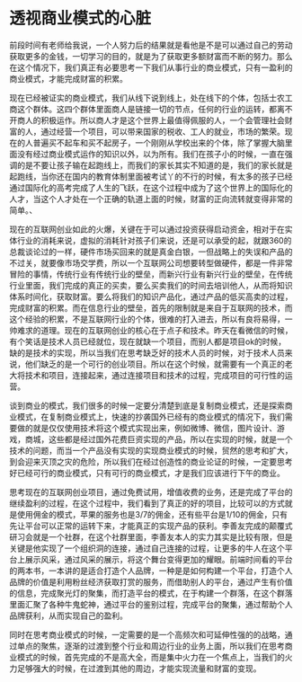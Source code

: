# 透视商业模式的心脏

前段时间有老师给我说，一个人努力后的结果就是看他是不是可以通过自己的劳动获取更多的金钱，一切学习的目的，就是为了获取更多额财富而不断的努力。那么在这个情况下，我们真正有必要思考一下我们从事行业的商业模式，只有一盈利的商业模式，才能完成财富的积累。

现在已经被证实的商业模式，我们从线下说到线上，处在线下的个体，包括士农工商这个群体。这四个群体里面商人是链接一切的节点，任何的行业的运转，都离不开商人的积极运作。所以商人才是这个世界上最值得佩服的人，一个会管理社会财富的人，通过经营一个项目，可以带来国家的税收、工人的就业，市场的繁荣。现在的人普遍买不起车和买不起房子，一个刚刚从学校出来的个体，除了掌握大脑里面没有经过商业模式运作的知识以外，以为所有。我们在孩子小的时候，一直在强调的是不要让孩子输在起跑线上，而我们的家长其实不知道的是，我们的家长就是起跑线，当你还在国内的教育体制里面被考试丫的不行的时候，有太多的孩子已经通过国际化的高考完成了人生的飞跃，在这个过程中成为了这个世界上的国际化的人才，当这个人才处在一个正确的轨道上面的时候，财富的正向流转就变得非常的简单。、

现在的互联网创业如此的火爆，关键在于可以通过投资获得启动资金，相对于在实体行业的消耗来说，虚拟的消耗针对孩子们来说，还是可以承受的起，就跟360的总裁谈论过的一样，硬件市场买回来的就是真金白银，一但战略上的失误和产品的不过关，就要像市场交学费，所以一个互联网公司想要转型做硬件，都是一件非常冒险的事情，传统行业有传统行业的壁垒，而新兴行业有新兴行业的壁垒，在传统行业里面，我们完成的真正的买卖，要么买卖我们的时间去培训他人，从而将知识体系时间化，获取财富。要么将我们的知识产品化，通过产品的低买高卖的过程，完成财富的积累。而在信息行业的壁垒，首先的限制就是来自于互联网的技术，而这个经验的积累，不是互联网行业的个体，很难的打入进去，所以有良将易得，一帅难求的道理。现在的互联网创业的核心在于点子和技术。昨天在看微信的时候，有个笑话是技术人员已经就位，现在就缺一个项目，而别人都是项目ok的时候，缺的是技术的实现，所以当我们在思考缺乏好的技术人员的时候，对于技术人员来说，他们缺乏的是一个可行的创业项目。所以在这个时候，就需要有一个真正的老大将技术和项目，连接起来，通过连接项目和技术的过程，完成项目的可行性的运营。

谈到商业的模式，我们很多的时候一定要分清楚到底是复制商业模式，还是探索商业模式，在复制商业模式上，快速的抄袭国外已经有的商业模式的情况下，我们需要做的就是仅仅使用技术将这个模式实现出来，例如微博、微信，图片设计、游戏，商城，这些都是经过国外花费巨资实现的产品，所以在实现的时候，就是一个技术的问题，而当一个产品没有实现的实现商业模式的时候，贸然的思考和扩大，到会迎来灭顶之灾的危险，所以我们在经过创造性的商业论证的时候，一定要思考好已经可行的商业模式，只有可行的商业模式，才是我们应该进行下午的商业。

思考现在的互联网创业项目，通过免费试用，增值收费的业务，还是完成了平台的继续盈利的过程，在这个过程中，我们看到了真正的好的项目，比较可以的方式就是使用佣金的模式，苹果的服务也是3/7的佣金，还有些平台是1/10的佣金，只有先让平台可以正常的运转下来，才能真正的实现产品的获利。李善友完成的颠覆式研习会就是一个社群，在这个社群里面，李善友本人的实力其实是比较有限，但是关键是他实现了一个组织洞的连接，通过自己连接的过程，让更多的牛人在这个平台上展示风采，通过风采的展示，将这个舞台变得更加的耀眼。前端时间看的平台的两本书，一本讲的是适合打造个人品牌，一种是是如何构建一个平台，打造个人品牌的价值是利用粉丝经济获取打赏的服务，而借助别人的平台，通过产生有价值的信息，完成聚光灯的聚集，而打造平台的模式，在于构建一个群落，在这个群落里面汇聚了各种牛鬼蛇神，通过平台的鉴别过程，完成平台的聚集，通过帮助个人品牌获利，从而实现自己的盈利。

同时在思考商业模式的时候，一定需要的是一个高频次和可延伸性强的的战略，通过单点的聚焦，逐渐的过渡到整个行业和周边行业的业务上面，所以我们在思考商业模式的时候，首先完成的不是高大全，而是集中火力在一个焦点上，当我们的火力足够强大的时候，在过渡到其他的周边，才能实现流量和财富的变现。
